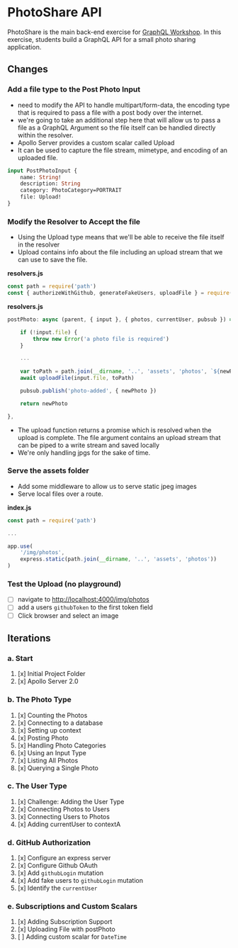 PhotoShare API
===============
PhotoShare is the main back-end exercise for [GraphQL Workshop](https://www.graphqlworkshop.com). In this exercise, students build a GraphQL API for a small photo sharing application.

Changes
---------------
### Add a file type to the Post Photo Input

* need to modify the API to handle multipart/form-data, the encoding type that is required to pass a file with a post body over the internet. 
* we're going to take an additional step here that will allow us to pass a file as a GraphQL Argument so the file itself can be handled directly within the resolver.
* Apollo Server provides a custom scalar called Upload
* It can be used to capture the file stream, mimetype, and encoding of an uploaded file.

```graphql
input PostPhotoInput {
    name: String! 
    description: String 
    category: PhotoCategory=PORTRAIT
    file: Upload!
}
```

### Modify the Resolver to Accept the file
* Using the Upload type means that we'll be able to receive the file itself in the resolver
* Upload contains info about the file including an upload stream that we can use to save the file.

__resolvers.js__
```javascript
const path = require('path')
const { authorizeWithGithub, generateFakeUsers, uploadFile } = require('./lib')
```

__resolvers.js__
```javascript
postPhoto: async (parent, { input }, { photos, currentUser, pubsub }) => {

    if (!input.file) {
        throw new Error('a photo file is required')
    }

    ...
    
    var toPath = path.join(__dirname, '..', 'assets', 'photos', `${newPhoto.id}.jpg`)
    await uploadFile(input.file, toPath)

    pubsub.publish('photo-added', { newPhoto })

    return newPhoto

},
```

* The upload function returns a promise which is resolved when the upload is complete. The file argument contains an upload stream that can be piped to a write stream and saved locally
* We're only handling jpgs for the sake of time.

### Serve the assets folder

* Add some middleware to allow us to serve static jpeg images
* Serve local files over a route.

__index.js__
```javascript
const path = require('path')

...

app.use(
    '/img/photos',
    express.static(path.join(__dirname, '..', 'assets', 'photos'))
)
```

### Test the Upload (no playground)

* [ ] navigate to [http://localhost:4000/img/photos](http://localhost:4000/img/photos)
* [ ] add a users `githubToken` to the first token field
* [ ] Click browser and select an image

Iterations
---------------

### a. Start

1. [x] Initial Project Folder
2. [x] Apollo Server 2.0

### b. The Photo Type

1. [x] Counting the Photos 
2. [x] Connecting to a database
3. [x] Setting up context
4. [x] Posting Photo
5. [x] Handling Photo Categories 
6. [x] Using an Input Type 
7. [x] Listing All Photos 
8. [x] Querying a Single Photo 

### c. The User Type

1. [x] Challenge: Adding the User Type
2. [x] Connecting Photos to Users
3. [x] Connecting Users to Photos
4. [x] Adding currentUser to contextA

### d. GitHub Authorization

1. [x] Configure an express server
2. [x] Configure Github OAuth
3. [x] Add `githubLogin` mutation
4. [x] Add fake users to `githubLogin` mutation
5. [x] Identify the `currentUser`

### e. Subscriptions and Custom Scalars

1. [x] Adding Subscription Support 
2. [x] Uploading File with postPhoto 
3. [ ] Adding custom scalar for `DateTime`
